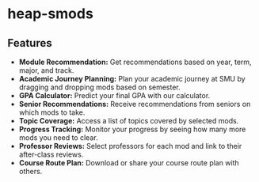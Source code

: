 # heap-smods

## Features

- **Module Recommendation:** Get recommendations based on year, term, major, and track.
- **Academic Journey Planning:** Plan your academic journey at SMU by dragging and dropping mods based on semester.
- **GPA Calculator:** Predict your final GPA with our calculator.
- **Senior Recommendations:** Receive recommendations from seniors on which mods to take.
- **Topic Coverage:** Access a list of topics covered by selected mods.
- **Progress Tracking:** Monitor your progress by seeing how many more mods you need to clear.
- **Professor Reviews:** Select professors for each mod and link to their after-class reviews.
- **Course Route Plan:** Download or share your course route plan with others.
